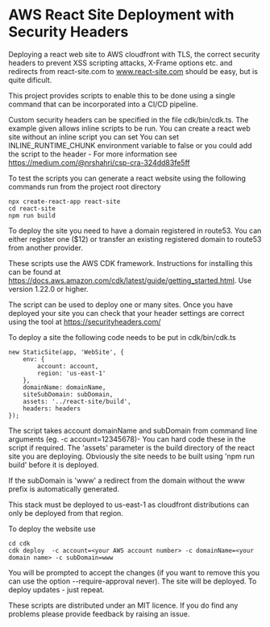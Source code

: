 # AWS React Site Deployment with Security Headers

Deploying a react web site to AWS cloudfront with TLS, the correct security headers to prevent XSS scripting attacks, X-Frame options etc. and redirects from react-site.com to www.react-site.com should be easy, but is quite dificult.

This project provides scripts to enable this to be done using a single command that can be incorporated into a CI/CD pipeline.

Custom security headers can be specified in the file cdk/bin/cdk.ts. The example given allows inline scripts to be run. You can create a react web site without an inline script you can set You can set INLINE_RUNTIME_CHUNK environment variable to false or you could add the script to the header - For more information see https://medium.com/@nrshahri/csp-cra-324dd83fe5ff

To test the scripts you can generate a react website using the following commands run from the project root directory

```
npx create-react-app react-site
cd react-site
npm run build
```

To deploy the site you need to have a domain registered in route53. You can either register one (\$12) or transfer an existing registered domain to route53 from another provider.

These scripts use the AWS CDK framework. Instructions for installing this can be found at https://docs.aws.amazon.com/cdk/latest/guide/getting_started.html. Use version 1.22.0 or higher.

The script can be used to deploy one or many sites. Once you have deployed your site you can check that your header settings are correct using the tool at https://securityheaders.com/

To deploy a site the following code needs to be put in cdk/bin/cdk.ts

```
new StaticSite(app, 'WebSite', {
    env: {
        account: account,
        region: 'us-east-1'
    },
    domainName: domainName,
    siteSubDomain: subDomain,
    assets: '../react-site/build',
    headers: headers
});
```

The script takes account domainName and subDomain from command line arguments (eg. -c account=12345678)- You can hard code these in the script if required. The 'assets' parameter is the build directory of the react site you are deploying. Obviously the site needs to be built using 'npm run build' before it is deployed.

If the subDomain is 'www' a redirect from the domain without the www prefix is automatically generated.

This stack must be deployed to us-east-1 as cloudfront distributions can only be deployed from that region.

To deploy the website use

```
cd cdk
cdk deploy  -c account=<your AWS account number> -c domainName=<your domain name> -c subDomain=www
```

You will be prompted to accept the changes (if you want to remove this you can use the option --require-approval never). The site will be deployed. To deploy updates - just repeat.

These scripts are distributed under an MIT licence. If you do find any problems please provide feedback by raising an issue.
